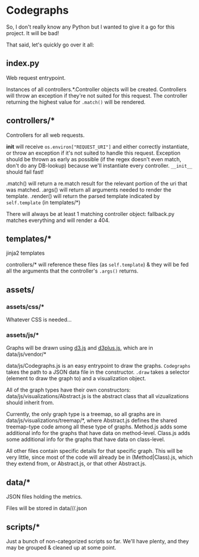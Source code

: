 # Codegraphs

So, I don't really know any Python but I wanted to give it a go for this project. It will be bad!

That said, let's quickly go over it all:

## index.py

Web request entrypoint.

Instances of all controllers.*.Controller objects will be created.
Controllers will throw an exception if they're not suited for this request.
The controller returning the highest value for `.match()` will be rendered.

## controllers/*

Controllers for all web requests.

__init__ will receive `os.environ["REQUEST_URI"]` and either correctly instantiate, or throw an exception if it's not
suited to handle this request. Exception should be thrown as early as possible (if the regex doesn't even match, don't
do any DB-lookup) because we'll instantiate every controller. `__init__` should fail fast!

.match() will return a re.match result for the relevant portion of the uri that was matched.
.args() will return all arguments needed to render the template.
.render() will return the parsed template indicated by `self.template` (in templates/*)

There will always be at least 1 matching controller object: fallback.py matches everything and will render a 404.

## templates/*

jinja2 templates

controllers/* will reference these files (as `self.template`) & they will be fed all the arguments that the controller's
`.args()` returns.

## assets/

### assets/css/*

Whatever CSS is needed...

### assets/js/*

Graphs will be drawn using [d3.js](http://d3js.org/) and [d3plus.js](http://d3plus.org/), which are in data/js/vendor/*

data/js/Codegraphs.js is an easy entrypoint to draw the graphs.
`Codegraphs` takes the path to a JSON data file in the constructor.
`.draw` takes a selector (element to draw the graph to) and a visualization object.

All of the graph types have their own constructors:
data/js/visualizations/Abstract.js is the abstract class that all vizualizations should inherit from.

Currently, the only graph type is a treemap, so all graphs are in data/js/visualizations/treemap/*, where
Abstract.js defines the shared treemap-type code among all these type of graphs.
Method.js adds some additional info for the graphs that have data on method-level.
Class.js adds some additional info for the graphs that have data on class-level.

All other files contain specific details for that specific graph. This will be very little, since most of the code will
already be in (Method|Class).js, which they extend from, or Abstract.js, or that other Abstract.js.

## data/*

JSON files holding the metrics.

Files will be stored in data/<vendor>/<project>/<commit-sha>.json

## scripts/*

Just a bunch of non-categorized scripts so far. We'll have plenty, and they may be grouped & cleaned up at some point.
